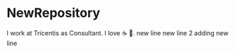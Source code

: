# NewRepository

I work at Tricentis as Consultant.
I love :coffee: :beer:.
new line
new line 2
adding new line
